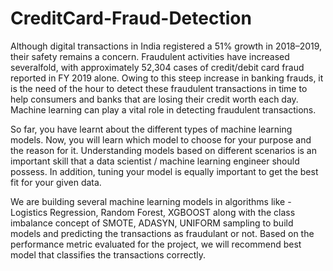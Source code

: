 # CreditCard-Fraud-Detection

Although digital transactions in India registered a 51% growth in 2018–2019, their safety remains a concern. Fraudulent activities have increased severalfold, with approximately 52,304 cases of credit/debit card fraud reported in FY 2019 alone. Owing to this steep increase in banking frauds, it is the need of the hour to detect these fraudulent transactions in time to help consumers and banks that are losing their credit worth each day. Machine learning can play a vital role in detecting fraudulent transactions.


So far, you have learnt about the different types of machine learning models. Now, you will learn which model to choose for your purpose and the reason for it. Understanding models based on different scenarios is an important skill that a data scientist / machine learning engineer should possess. In addition, tuning your model is equally important to get the best fit for your given data.

We are building several machine learning models in algorithms like - Logistics Regression, Random Forest, XGBOOST along with the class imbalance concept of SMOTE, ADASYN, UNIFORM sampling to build models and predicting the transactions as fraudulant or not. Based on the performance metric evaluated for the project, we will recommend best model that classifies the transactions correctly. 
